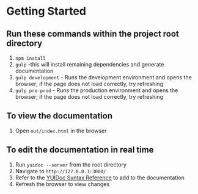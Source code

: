 Getting Started
===============
Run these commands within the project root directory
----------------------------------------------------
   1. `npm install`
   2. `gulp` -this will install remaining dependencies and generate documentation
   3. `gulp development` - Runs the development environment and opens the browser; if the page does not load correctly, try refreshing 
   4. `gulp pre-prod` - Runs the production environment and opens the browser; if the page does not load correctly, try refreshing

To view the documentation
----------------------------------------------------
   1. Open `out/index.html` in the browser 

To edit the documentation in real time
----------------------------------------------------
   1. Run `yuidoc --server` from the root directory
   2. Navigate to `http://127.0.0.1:3000/`
   3. Refer to the [YUIDoc Syntax Reference](http://yui.github.io/yuidoc/syntax/index.html) to add to the documentation
   4. Refresh the browser to view changes

